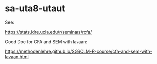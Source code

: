 # sa-uta8-utaut

See:

https://stats.idre.ucla.edu/r/seminars/rcfa/

Good Doc for CFA and SEM with lavaan:

https://methodenlehre.github.io/SGSCLM-R-course/cfa-and-sem-with-lavaan.html

